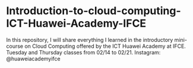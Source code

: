 # Introduction-to-cloud-computing-ICT-Huawei-Academy-IFCE
In this repository, I will share everything I learned in the introductory mini-course on Cloud Computing offered by the ICT Huawei Academy at IFCE.
Tuesday and Thursday classes from 02/14 to 02/21.
Instagram: @huaweiacademyifce
